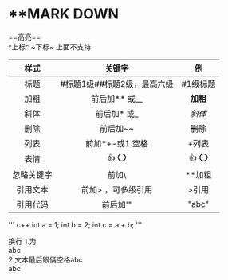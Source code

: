 # **MARK DOWN

==高亮==  
^上标^
~下标~
上面不支持
  
|    样式    |          关键字              |     例     |
|   :----:   | :------------------------:  |  :------:  |
|    标题    |  #标题1级##标题2级，最高六级  |   #1级标题  |
|    加粗    |           前后加** 或__      |  **加粗**  |
|    斜体    |             前后加* 或_      |    *斜体*  |
|    删除    |             前后加~~         |  ~~删除~~  |
|    列表    |          前加*+-或1.空格     |    +列表    |
|    表情    |            :+1: :o:         |   :+1: :o:  |
| 忽略关键字 |              前加\           |   \*\*加粗  |
|  引用文本  |      前加> ，可多级引用       |    >引用    |
|  引用代码  |          前后加'"            |    "abc"    |

'''  c++
int a = 1;
int b = 2;
int c = a + b;
'''

换行
1.为</BR>abc</BR>
2.文本最后跟俩空格abc  
abc
